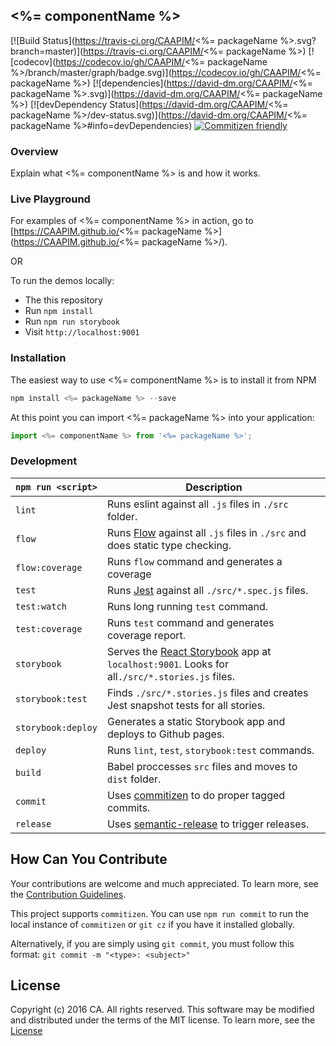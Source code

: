## <%= componentName %>

[![Build Status](https://travis-ci.org/CAAPIM/<%= packageName %>.svg?branch=master)](https://travis-ci.org/CAAPIM/<%= packageName %>)
[![codecov](https://codecov.io/gh/CAAPIM/<%= packageName %>/branch/master/graph/badge.svg)](https://codecov.io/gh/CAAPIM/<%= packageName %>)
[![dependencies](https://david-dm.org/CAAPIM/<%= packageName %>.svg)](https://david-dm.org/CAAPIM/<%= packageName %>)
[![devDependency Status](https://david-dm.org/CAAPIM/<%= packageName %>/dev-status.svg)](https://david-dm.org/CAAPIM/<%= packageName %>#info=devDependencies)
[![Commitizen friendly](https://img.shields.io/badge/commitizen-friendly-brightgreen.svg)](http://commitizen.github.io/cz-cli/)

### Overview

Explain what <%= componentName %> is and how it works.

### Live Playground

For examples of <%= componentName %> in action, go to [https://CAAPIM.github.io/<%= packageName %>](https://CAAPIM.github.io/<%= packageName %>/).

OR

To run the demos locally:
- The this repository
- Run `npm install`
- Run `npm run storybook`
- Visit `http://localhost:9001`

### Installation

The easiest way to use <%= componentName %> is to install it from NPM

```javascript
npm install <%= packageName %> --save
```

At this point you can import <%= packageName %> into your application:

```js
import <%= componentName %> from '<%= packageName %>';
```

### Development

|`npm run <script>`|Description|
|------------------|-----------|
|`lint`| Runs eslint against all `.js` files in `./src` folder.|
|`flow`| Runs [Flow](https://github.com/facebook/flow) against all `.js` files in `./src` and does static type checking.|
|`flow:coverage`| Runs `flow` command and generates a coverage
|`test`|Runs [Jest](https://github.com/facebook/jest) against all `./src/*.spec.js` files.|
|`test:watch`|Runs long running `test` command.|
|`test:coverage`|Runs `test` command and generates coverage report.|
|`storybook`|Serves the [React Storybook](https://github.com/kadirahq/react-storybook) app at `localhost:9001`. Looks for all`./src/*.stories.js` files.|
|`storybook:test`|Finds `./src/*.stories.js` files and creates Jest snapshot tests for all stories.|
|`storybook:deploy`|Generates a static Storybook app and deploys to Github pages.|
|`deploy`|Runs `lint`, `test`, `storybook:test` commands.|
|`build`|Babel proccesses `src` files and moves to `dist` folder.|
|`commit`|Uses [commitizen](https://github.com/commitizen/cz-cli) to do proper tagged commits.|
|`release`|Uses [semantic-release](https://github.com/semantic-release/semantic-release) to trigger releases.|

## How Can You Contribute
Your contributions are welcome and much appreciated. To learn more, see the [Contribution Guidelines](CONTRIBUTING.md).

This project supports `commitizen`. You can use `npm run commit` to run the local instance of `commitizen` or `git cz` if you have it installed globally.

Alternatively, if you are simply using `git commit`, you must follow this format:
`git commit -m "<type>: <subject>"`

## License
Copyright (c) 2016 CA. All rights reserved.
This software may be modified and distributed under the terms of the MIT license. To learn more, see the [License](LICENSE.md)
